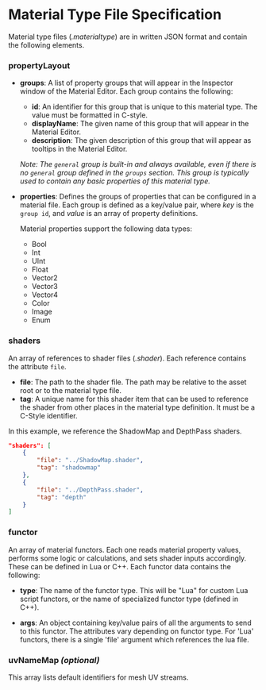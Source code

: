 # Material Type File Specification
Material type files (*.materialtype*) are in written JSON format and contain the following elements.

<!-- ### **description**  
An attribute describing the material for user understanding.

[DEV NOTE (according to @santorac): This field is not currently used by any of our tools, but in the future we may display it to the user. For example, in the Material Editor when creating a new material and browsing the available material types.] -->

### **propertyLayout**  

<!-- * **version**: A number that is used for backwards compatibility with material files via the material's `propertyLayoutVersion` number. 

[DEV NOTE (according to @santorac): Currently not hooked up to anything. In the future, will move into the top-level section of the .materialtype file.] -->

* **groups**: A list of property groups that will appear in the Inspector window of the Material Editor. Each group contains the following:
  * **id**: An identifier for this group that is unique to this material type. The value must be formatted in C-style. 
  * **displayName**: The given name of this group that will appear in the Material Editor. 
  * **description**: The given description of this group that will appear as tooltips in the Material Editor.

  *Note: The `general` group is built-in and always available, even if there is no `general` group defined in the `groups` section. This group is typically used to contain any basic properties of this material type.*

* **properties**: Defines the groups of properties that can be configured in a material file. Each group is defined as a key/value pair, where *key* is the `group id`, and *value* is an array of property definitions. 

    Material properties support the following data types: 
    - Bool
    - Int
    - UInt
    - Float
    - Vector2
    - Vector3
    - Vector4
    - Color
    - Image
    - Enum


### **shaders**  
An array of references to shader files (*.shader*). Each reference contains the attribute `file`. 

* **file**: The path to the shader file. The path may be relative to the asset root or to the material type file.
* **tag**: A unique name for this shader item that can be used to reference the shader from other places in the material type definition. It must be a C-Style identifier.

In this example, we reference the ShadowMap and DepthPass shaders. 
```JSON
"shaders": [
    {
        "file": "../ShadowMap.shader",
        "tag": "shadowmap"
    },
    {
        "file": "../DepthPass.shader",
        "tag": "depth"
    }
]
```

### **functor**
An array of material functors. Each one reads material property values, performs some logic or calculations, and sets shader inputs accordingly. These can be defined in Lua or C++. Each functor data contains the following:
* **type**: The name of the functor type. This will be "Lua" for custom Lua script functors, or the name of specialized functor type (defined in C++).
<!-- [Future work] See [TBD link] for a list of available functor types. -->
* **args**: An object containing key/value pairs of all the arguments to send to this functor. The attributes vary depending on functor type. For 'Lua' functors, there is a single 'file' argument which references the lua file. 
<!-- [Future work] See [TBD link] for a list of available functor types and their expected arguments. -->

<!-- [DEV NOTE (according to @santorac): We need docs on each of our functor types, what they do, and what inputs they expect.] -->

### **uvNameMap** *(optional)*
This array lists default identifiers for mesh UV streams. 
<!-- [Future work] For more information on UV streams, see ___. 
- If the artists uses these names for their UV streams in DCC (e.g. Maya), the engine will automatically connect those buffers to the appropriate UV stream in the shaders. 

- In O3DE, artists can connect the streams in the Material Component. This is necessary if the UV stream names do not match. 
-->